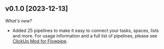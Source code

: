 ## v0.1.0 [2023-12-13]

_What's new?_

- Added 25 pipelines to make it easy to connect your tasks, spaces, lists and more. For usage information and a full list of pipelines, please see [ClickUp Mod for Flowpipe](https://hub.flowpipe.io/mods/turbot/clickup).

